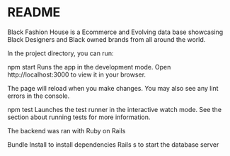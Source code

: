 # README
Black Fashion House is a Ecommerce and Evolving data base showcasing Black Designers and Black owned brands from all around the world. 

In the project directory, you can run:

npm start
Runs the app in the development mode.
Open http://localhost:3000 to view it in your browser.

The page will reload when you make changes.
You may also see any lint errors in the console.

npm test
Launches the test runner in the interactive watch mode.
See the section about running tests for more information.

The backend was ran with Ruby on Rails

Bundle Install to install dependencies
Rails s to start the database server

